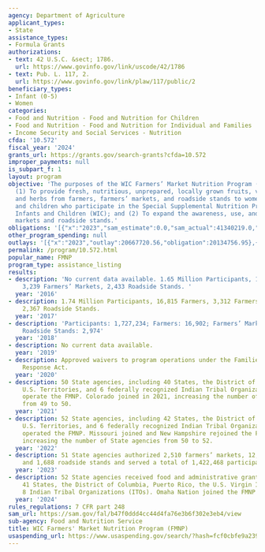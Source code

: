 ```yaml
---
agency: Department of Agriculture
applicant_types:
- State
assistance_types:
- Formula Grants
authorizations:
- text: 42 U.S.C. &sect; 1786.
  url: https://www.govinfo.gov/link/uscode/42/1786
- text: Pub. L. 117, 2.
  url: https://www.govinfo.gov/link/plaw/117/public/2
beneficiary_types:
- Infant (0-5)
- Women
categories:
- Food and Nutrition - Food and Nutrition for Children
- Food and Nutrition - Food and Nutrition for Individual and Families
- Income Security and Social Services - Nutrition
cfda: '10.572'
fiscal_year: '2024'
grants_url: https://grants.gov/search-grants?cfda=10.572
improper_payments: null
is_subpart_f: 1
layout: program
objective: 'The purposes of the WIC Farmers’ Market Nutrition Program (FMNP) are:
  (1) To provide fresh, nutritious, unprepared, locally grown fruits, vegetables,
  and herbs from farmers, farmers’ markets, and roadside stands to women, infants,
  and children who participate in the Special Supplemental Nutrition Program for Women,
  Infants and Children (WIC); and (2) To expand the awareness, use, and sales at farmers’
  markets and roadside stands.'
obligations: '[{"x":"2023","sam_estimate":0.0,"sam_actual":41340219.0,"usa_spending_actual":17113926.01},{"x":"2024","sam_estimate":0.0,"sam_actual":29277017.0,"usa_spending_actual":9817443.17},{"x":"2025","sam_estimate":0.0,"sam_actual":25000000.0,"usa_spending_actual":3137166.55}]'
other_program_spending: null
outlays: '[{"x":"2023","outlay":20667720.56,"obligation":20134756.95},{"x":"2024","outlay":20895399.53,"obligation":24722934.23},{"x":"2025","outlay":246744.95,"obligation":9962468.0}]'
permalink: /program/10.572.html
popular_name: FMNP
program_type: assistance_listing
results:
- description: 'No current data available. 1.65 Million Participants, 18,225 Farmers,
    3,239 Farmers’ Markets, 2,433 Roadside Stands. '
  year: '2016'
- description: 1.74 Million Participants, 16,815 Farmers, 3,312 Farmers’ Markets,
    2,367 Roadside Stands.
  year: '2017'
- description: 'Participants: 1,727,234; Farmers: 16,902; Farmers’ Markets: 2,788;
    Roadside Stands: 2,974'
  year: '2018'
- description: No current data available.
  year: '2019'
- description: Approved waivers to program operations under the Families First Coronavirus
    Response Act.
  year: '2020'
- description: 50 State agencies, including 40 States, the District of Columbia, 3
    U.S. Territories, and 6 federally recognized Indian Tribal Organizations (ITOs)
    operate the FMNP. Colorado joined in 2021, increasing the number of State agencies
    from 49 to 50.
  year: '2021'
- description: 52 State agencies, including 42 States, the District of Columbia, 3
    U.S. Territories, and 6 federally recognized Indian Tribal Organizations (ITOs)
    operated the FMNP. Missouri joined and New Hampshire rejoined the FMNP in 2022,
    increasing the number of State agencies from 50 to 52.
  year: '2022'
- description: 51 State agencies authorized 2,510 farmers’ markets, 12,970 farmers,
    and 1,688 roadside stands and served a total of 1,422,468 participants.
  year: '2023'
- description: 52 State agencies received food and administrative grants, including
    41 States, the District of Columbia, Puerto Rico, the U.S. Virgin Islands, and
    8 Indian Tribal Organizations (ITOs). Omaha Nation joined the FMNP in FY 2024.
  year: '2024'
rules_regulations: 7 CFR part 248
sam_url: https://sam.gov/fal/b47f0ddd4cc44d4fa76e3b6f302e3eb4/view
sub-agency: Food and Nutrition Service
title: WIC Farmers' Market Nutrition Program (FMNP)
usaspending_url: https://www.usaspending.gov/search/?hash=fcf0cbfe9a23917386837f493a2789bf
---
```

